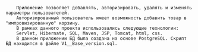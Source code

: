         Приложение позволяет добавлять, авторизировать, удалять и изменять параметры пользователей.
        Авторизированный пользователь имеет возможность добавить товар в "импровизированную" корзину.
        В рамках данного проекта использовались следующие технологии:
        Servlet, Hibernate, SQL, Maven, JSP, Tomcat, html, css. 
        В данном приложении БД была создана на основе PostgreSQL. Скрипт БД находится в файле V1__Base_version.sql.
